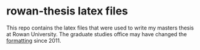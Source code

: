rowan-thesis latex files
============

This repo contains the latex files that were used to write my masters thesis at Rowan University. The graduate studies office may have changed the [formatting](http://www.rowancgce.com/current-students/thesis-requirements) since 2011. 

